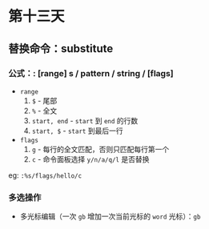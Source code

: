 # 第十三天

## 替换命令：substitute

### 公式：: [range] s / pattern / string / [flags]

- `range`
  1.  `$` - 尾部
  2.  `%` - 全文
  3.  `start, end` - `start` 到 `end` 的行数
  4.  `start, $` - `start` 到最后一行
- `flags`
  1.  `g` - 每行的全文匹配，否则只匹配每行第一个
  2.  `c` - 命令面板选择 `y/n/a/q/l` 是否替换

eg: `:%s/flags/hello/c`

### 多选操作

- 多光标编辑（一次 `gb` 增加一次当前光标的 `word` 光标）：`gb`

